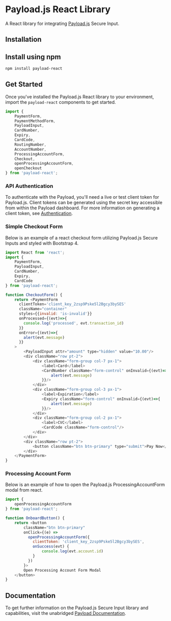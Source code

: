 # Payload.js React Library

A React library for integrating [Payload.js](https://docs.payload.com/#secure-input) Secure Input.

## Installation

## Install using npm

```bash
npm install payload-react
```

## Get Started

Once you've installed the Payload.js React library to your environment,
import the `payload-react` components to get started.

```javascript
import {
    PaymentForm,
    PaymentMethodForm,
    PayloadInput,
    CardNumber,
    Expiry,
    CardCode,
    RoutingNumber,
    AccountNumber,
    ProcessingAccountForm,
    Checkout,
    openProcessingAccountForm,
    openCheckout
} from 'payload-react';
```

### API Authentication

To authenticate with the Payload, you'll need a live or test client token for Payload.js. Client tokens can be generated using the secret key accessible from within the Payload dashboard. For more information on generating a client token, see [Authentication](https://docs.payload.com/ui/authentication/).

### Simple Checkout Form

Below is an example of a react checkout form utilizing Payload.js Secure Inputs and styled
with Bootstrap 4.

```javascript
import React from 'react';
import {
    PaymentForm,
    PayloadInput,
    CardNumber,
    Expiry,
    CardCode
} from 'payload-react';

function CheckoutForm() {
    return <PaymentForm
      clientToken='client_key_2zsp9Pske5l2Bgcy3bySES'
      className="container"
      styles={{invalid: 'is-invalid'}}
      onProcessed={(evt)=>{
        console.log('processed', evt.transaction_id)
      }}
      onError={(evt)=>{
        alert(evt.message)
      }}
    >
        <PayloadInput attr="amount" type="hidden" value="10.00"/>
        <div className="row pt-2">
            <div className="form-group col-7 px-1">
                <label>Card</label>
                <CardNumber className="form-control" onInvalid={(evt)=>{
                    alert(evt.message)
                }}/>
            </div>
            <div className="form-group col-3 px-1">
                <label>Expiration</label>
                <Expiry className="form-control" onInvalid={(evt)=>{
                    alert(evt.message)
                }}/>
            </div>
            <div className="form-group col-2 px-1">
                <label>CVC</label>
                <CardCode className="form-control"/>
            </div>
        </div>
        <div className="row pt-2">
            <button className="btn btn-primary" type="submit">Pay Now</button>
        </div>
    </PaymentForm>
}
```

### Processing Account Form

Below is an example of how to open the Payload.js ProcessingAccountForm modal from react.

```javascript
import {
    openProcessingAccountForm
} from 'payload-react';

function OnboardButton() {
    return <button
        className="btn btn-primary"
        onClick={(e) =>
          openProcessingAccountForm({
            clientToken: 'client_key_2zsp9Pske5l2Bgcy3bySES',
            onSuccess(evt) {
                console.log(evt.account.id)
            }
          })
        }>
        Open Processing Account Form Modal
    </button>
}
```

## Documentation

To get further information on the Payload.js Secure Input library and capabilities,
visit the unabridged [Payload Documentation](https://docs.payload.com/ui/payload-react/).
